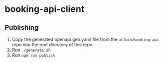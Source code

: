 # booking-api-client

## Publishing

1. Copy the generated openapi.gen.yaml file from the `allbin/booking-api`
    repo into the root directory of this repo.
2. Run `./generate.sh`
3. Run `npm run publish`
